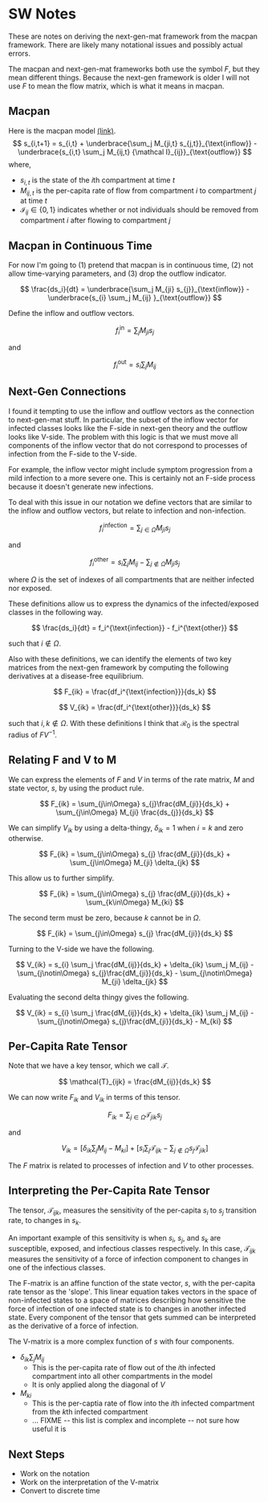 # SW Notes

These are notes on deriving the next-gen-mat framework from the macpan framework. There are likely many notational issues and possibly actual errors.

The macpan and next-gen-mat frameworks both use the symbol $F$, but they mean different things. Because the next-gen framework is older I will not use $F$ to mean the flow matrix, which is what it means in macpan.

## Macpan

Here is the macpan model [(link)](https://canmod.github.io/macpan-book/index.html#generalized-model-at-a-glance).
$$
s_{i,t+1} = s_{i,t} + \underbrace{\sum_j M_{ji,t} s_{j,t}}_{\text{inflow}} - \underbrace{s_{i,t} \sum_j  M_{ij,t} {\mathcal I}_{ij}}_{\text{outflow}}
$$
where,

* $s_{i,t}$ is the state of the $i$th compartment at time $t$
* $M_{ij,t}$ is the per-capita rate of flow from compartment $i$ to compartment $j$ at time $t$
* ${\mathcal I}_{ij}\in\{0,1\}$ indicates whether or not individuals should be removed from compartment $i$ after flowing to compartment $j$

## Macpan in Continuous Time

For now I'm going to (1) pretend that macpan is in continuous time, (2) not allow time-varying parameters, and (3) drop the outflow indicator.

$$
\frac{ds_i}{dt} = \underbrace{\sum_j M_{ji} s_{j}}_{\text{inflow}} - \underbrace{s_{i} \sum_j  M_{ij} }_{\text{outflow}}
$$

Define the inflow and outflow vectors.

$$
f_i^{\text{in}} = \sum_j M_{ji} s_{j}
$$

and 

$$
f_i^{\text{out}} = s_{i} \sum_j  M_{ij}
$$

## Next-Gen Connections

I found it tempting to use the inflow and outflow vectors as the connection to next-gen-mat stuff. In particular, the subset of the inflow vector for infected classes looks like the F-side in next-gen theory and the outflow looks like V-side. The problem with this logic is that we must move all components of the inflow vector that do not correspond to processes of infection from the F-side to the V-side.

For example, the inflow vector might include symptom progression from a mild infection to a more severe one. This is certainly not an F-side process because it doesn't generate new infections.

To deal with this issue in our notation we define vectors that are similar to the inflow and outflow vectors, but relate to infection and non-infection.

$$
f_i^{\text{infection}} = \sum_{j\in \Omega} M_{ji} s_{j}
$$

and 

$$
f_i^{\text{other}} = s_{i} \sum_j  M_{ij} - \sum_{j\notin \Omega} M_{ji} s_{j}
$$

where $\Omega$ is the set of indexes of all compartments that are neither infected nor exposed.

These definitions allow us to express the dynamics of the infected/exposed classes in the following way.

$$
\frac{ds_i}{dt} = f_i^{\text{infection}} - f_i^{\text{other}}
$$

such that $i \notin \Omega$.

Also with these definitions, we can identify the elements of two key matrices from the next-gen framework by computing the following derivatives at a disease-free equilibrium.

$$
F_{ik} = \frac{df_i^{\text{infection}}}{ds_k}
$$

$$
V_{ik} = \frac{df_i^{\text{other}}}{ds_k}
$$

such that $i,k \notin \Omega$. With these definitions I think that $\mathcal{R}_0$ is the spectral radius of $FV^{-1}$.

## Relating F and V to M

We can express the elements of $F$ and $V$ in terms of the rate matrix, $M$ and state vector, $s$, by using the product rule.

$$
F_{ik} = 
\sum_{j\in\Omega} s_{j}\frac{dM_{ji}}{ds_k}   +
\sum_{j\in\Omega} M_{ji} \frac{ds_{j}}{ds_k} 
$$

We can simplify $V_{ik}$ by using a delta-thingy, $\delta_{ik} = 1$ when $i=k$ and zero otherwise.

$$
F_{ik} = 
\sum_{j\in\Omega} s_{j} \frac{dM_{ji}}{ds_k} + 
\sum_{j\in\Omega} M_{ji} \delta_{jk}
$$

This allow us to further simplify.

$$
F_{ik} = 
\sum_{j\in\Omega} s_{j} \frac{dM_{ji}}{ds_k} + 
\sum_{k\in\Omega} M_{ki}
$$

The second term must be zero, because $k$ cannot be in $\Omega$.

$$
F_{ik} = 
\sum_{j\in\Omega} s_{j} \frac{dM_{ji}}{ds_k}
$$

Turning to the V-side we have the following.

$$
V_{ik} = 
s_{i} \sum_j  \frac{dM_{ij}}{ds_k} +
\delta_{ik} \sum_j  M_{ij} - 
\sum_{j\notin\Omega} s_{j}\frac{dM_{ji}}{ds_k}   -
\sum_{j\notin\Omega} M_{ji} \delta_{jk}
$$

Evaluating the second delta thingy gives the following.

$$
V_{ik} = 
s_{i} \sum_j  \frac{dM_{ij}}{ds_k} +
\delta_{ik} \sum_j  M_{ij} - 
\sum_{j\notin\Omega} s_{j}\frac{dM_{ji}}{ds_k}   -
M_{ki}
$$

## Per-Capita Rate Tensor

Note that we have a key tensor, which we call $\mathcal{T}$.

$$
\mathcal{T}_{ijk} = \frac{dM_{ij}}{ds_k}
$$

We can now write $F_{ik}$ and $V_{ik}$ in terms of this tensor.

$$
F_{ik} = \sum_{j\in\Omega} \mathcal{T}_{jik} s_j
$$

and

$$
V_{ik} = 
\left[
    \delta_{ik} \sum_j  M_{ij}
    - M_{ki}
\right]
+ 
\left[
    s_{i} \sum_j  \mathcal{T}_{ijk}
    - \sum_{j\notin\Omega} s_{j}\mathcal{T}_{jik}
\right]
$$

The $F$ matrix is related to processes of infection and $V$ to other processes.

## Interpreting the Per-Capita Rate Tensor

The tensor, $\mathcal{T}_{ijk}$, measures the sensitivity of the per-capita $s_i$ to $s_j$ transition rate, to changes in $s_k$.

An important example of this sensitivity is when $s_i$, $s_j$, and $s_k$ are susceptible, exposed, and infectious classes respectively. In this case, $\mathcal{T}_{ijk}$ measures the sensitivity of a force of infection component to changes in one of the infectious classes.

The F-matrix is an affine function of the state vector, $s$, with the per-capita rate tensor as the 'slope'. This linear equation takes vectors in the space of non-infected states to a space of matrices describing how sensitive the force of infection of one infected state is to changes in another infected state. Every component of the tensor that gets summed can be interpreted as the derivative of a force of infection.

The V-matrix is a more complex function of $s$ with four components.

* $\delta_{ik} \sum_j  M_{ij}$
    * This is the per-capita rate of flow out of the $i$th infected compartment into all other compartments in the model
    * It is only applied along the diagonal of $V$
* $M_{ki}$
    * This is the per-captia rate of flow into the $i$th infected compartment from the $k$th infected compartment
    * ... FIXME -- this list is complex and incomplete -- not sure how useful it is

## Next Steps

* Work on the notation
* Work on the interpretation of the V-matrix
* Convert to discrete time
